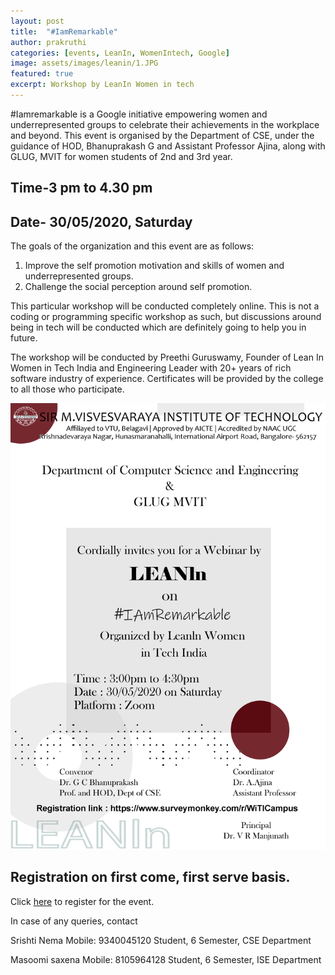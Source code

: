 ```yaml
---
layout: post
title:  "#IamRemarkable"
author: prakruthi
categories: [events, LeanIn, WomenIntech, Google]
image: assets/images/leanin/1.JPG
featured: true
excerpt: Workshop by LeanIn Women in tech
---
```

 #Iamremarkable is a Google initiative empowering women and underrepresented groups to celebrate their achievements in the workplace and beyond. This event is organised by the Department of CSE, under the guidance of HOD, Bhanuprakash G and Assistant Professor Ajina, along with GLUG, MVIT for women students of 2nd and 3rd year.

 ## Time-3 pm to 4.30 pm
 ## Date- 30/05/2020, Saturday


 The goals of the organization and this event are as follows:
 1. Improve the self promotion motivation and skills of women and underrepresented groups.
 2. Challenge the social perception around self promotion. 


 This particular workshop will be conducted completely online. This is not a coding or programming specific workshop as such, but discussions around being in tech will be conducted which are definitely going to help you in future.

 The workshop will be conducted by Preethi Guruswamy, Founder of Lean In Women in Tech India and Engineering Leader with 20+ years of rich software industry of experience.
 Certificates will be provided by the college to all those who participate. 

 ![](/assets/images/leanin/2.png)
 
 ## Registration on first come, first serve basis.

 Click [here](https://www.surveymonkey.com/r/WiTICampus) to register for the event.

 In case of any queries, contact

 Srishti Nema
 Mobile: 9340045120
 Student, 6 Semester, CSE Department

 Masoomi saxena
 Mobile: 8105964128
 Student, 6 Semester, ISE Department










